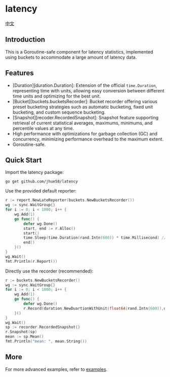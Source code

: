 
# latency

[中文](README_CN.md)

## Introduction

This is a Goroutine-safe component for latency statistics, implemented using buckets to accommodate a large amount of latency data.

## Features
- [Duration][duration.Duration]: Extension of the official `time.Duration`, representing time with units, allowing easy conversion between different time units and optimizing for the best unit.
- [Bucket][buckets.bucketsRecorder]: Bucket recorder offering various preset bucketing strategies such as automatic bucketing, fixed unit bucketing, and custom sequence bucketing.
- [Snapshot][recoder.RecordedSnapshot]: Snapshot feature supporting retrieval of current statistical averages, maximums, minimums, and percentile values at any time.
- High performance with optimizations for garbage collection (GC) and concurrency, minimizing performance overhead to the maximum extent.
- Goroutine-safe.

## Quick Start
Import the latency package:
``` shell
go get github.com/jhue58/latency
```

Use the provided default reporter:
``` go
r := report.NewLateReporter(buckets.NewBucketsRecorder())
wg := sync.WaitGroup{}
for i := 0; i < 1000; i++ {
    wg.Add(1)
    go func() {
        defer wg.Done()
        start, end := r.Alloc()
        start()
        time.Sleep(time.Duration(rand.Intn(600)) * time.Millisecond) // Simulate time-consuming operation
        end()
    }()
}
wg.Wait()
fmt.Println(r.Report())
```

Directly use the recorder (recommended):
``` go
r := buckets.NewBucketsRecorder()
wg := sync.WaitGroup{}
for i := 0; i < 1000; i++ {
    wg.Add(1)
    go func() {
        defer wg.Done()
        r.Record(duration.NewDuartionWithUnit(float64(rand.Intn(600)),duration.Ms)) // Simulate latency 0~600ms
    }()
}
wg.Wait()
sp := recorder.RecordedSnapshot{}
r.Snapshot(sp)
mean := sp.Mean()
fmt.Println("mean: ", mean.String())
```

## More
For more advanced examples, refer to [examples](examples).
